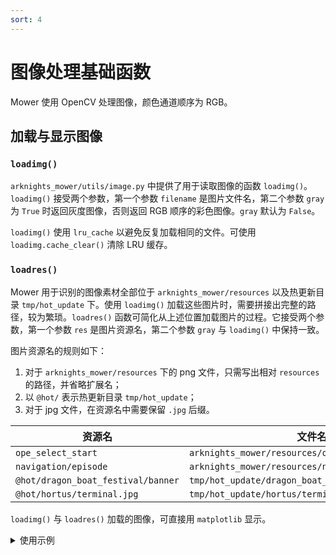 ```yaml
---
sort: 4
---
```


# 图像处理基础函数

Mower 使用 OpenCV 处理图像，颜色通道顺序为 RGB。

## 加载与显示图像

### `loadimg()`

`arknights_mower/utils/image.py` 中提供了用于读取图像的函数 `loadimg()`。`loadimg()` 接受两个参数，第一个参数 `filename` 是图片文件名，第二个参数 `gray` 为 `True` 时返回灰度图像，否则返回 RGB 顺序的彩色图像。`gray` 默认为 `False`。

`loadimg()` 使用 `lru_cache` 以避免反复加载相同的文件。可使用 `loadimg.cache_clear()` 清除 LRU 缓存。

### `loadres()`

Mower 用于识别的图像素材全部位于 `arknights_mower/resources` 以及热更新目录 `tmp/hot_update` 下。使用 `loadimg()` 加载这些图片时，需要拼接出完整的路径，较为繁琐。`loadres()` 函数可简化从上述位置加载图片的过程。它接受两个参数，第一个参数 `res` 是图片资源名，第二个参数 `gray` 与 `loadimg()` 中保持一致。

图片资源名的规则如下：

1. 对于 `arknights_mower/resources` 下的 png 文件，只需写出相对 `resources` 的路径，并省略扩展名；
2. 以 `@hot/` 表示热更新目录 `tmp/hot_update`；
3. 对于 jpg 文件，在资源名中需要保留 `.jpg` 后缀。

| 资源名                             | 文件名                                             |
| ---------------------------------- | -------------------------------------------------- |
| `ope_select_start`                 | `arknights_mower/resources/ope_select_start.png`   |
| `navigation/episode`               | `arknights_mower/resources/navigation/episode.png` |
| `@hot/dragon_boat_festival/banner` | `tmp/hot_update/dragon_boat_festival/banner.png`   |
| `@hot/hortus/terminal.jpg`         | `tmp/hot_update/hortus/terminal.jpg`               |

`loadimg()` 与 `loadres()` 加载的图像，可直接用 `matplotlib` 显示。

<details>
<summary>使用示例</summary>
{% include loadimg.html %}
</details>
